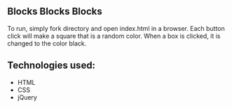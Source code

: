 
## Blocks Blocks Blocks

To run, simply fork directory and open index.html in a browser.  Each button click will make a square that is a random color.  When a box is clicked, it is changed to the color black.

## Technologies used:
- HTML
- CSS
- jQuery
